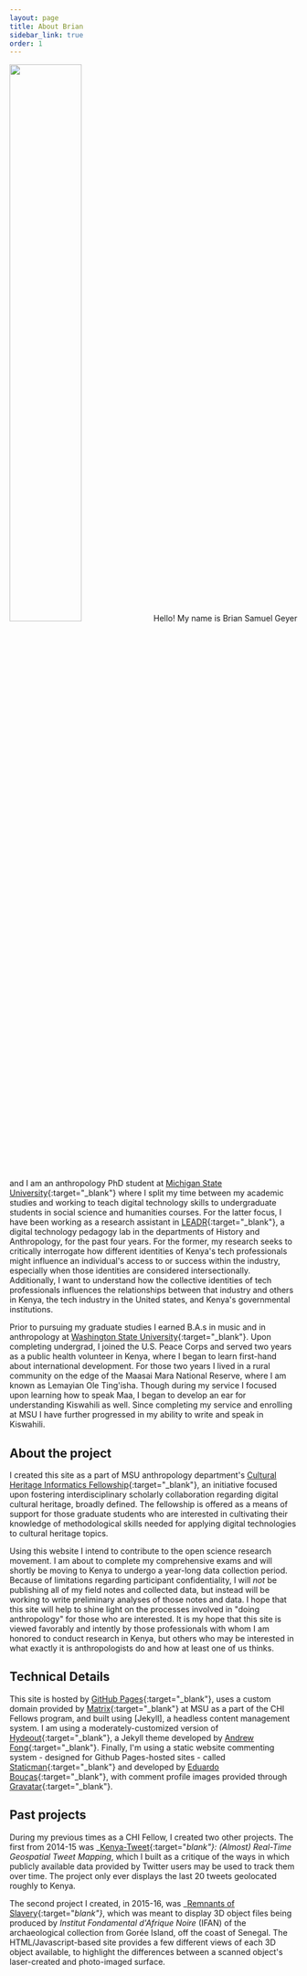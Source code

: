 ```yaml
---
layout: page
title: About Brian
sidebar_link: true
order: 1
---
```


<img class="left" src="{{ site.baseurl }}/assets/img/geyer-profile.jpg" width="50%" />Hello! My name is Brian Samuel Geyer and I am an anthropology PhD student at [Michigan State University](https://msu.edu){:target="_blank"} where I split my time between my academic studies and working to teach digital technology skills to undergraduate students in social science and humanities courses. For the latter focus, I have been working as a research assistant in [LEADR](http://leadr.msu.edu){:target="_blank"}, a digital technology pedagogy lab in the departments of History and Anthropology, for the past four years. For the former, my research seeks to critically interrogate how different identities of Kenya's tech professionals might influence an individual's access to or success within the industry, especially when those identities are considered intersectionally. Additionally, I want to understand how the collective identities of tech professionals influences the relationships between that industry and others in Kenya, the tech industry in the United states, and Kenya's governmental institutions.

Prior to pursuing my graduate studies I earned B.A.s in music and in anthropology at [Washington State University](https://wsu.edu){:target="_blank"}. Upon completing undergrad, I joined the U.S. Peace Corps and served two years as a public health volunteer in Kenya, where I began to learn first-hand about international development. For those two years I lived in a rural community on the edge of the Maasai Mara National Reserve, where I am known as Lemayian Ole Ting'isha. Though during my service I focused upon learning how to speak Maa, I began to develop an ear for understanding Kiswahili as well. Since completing my service and enrolling at MSU I have further progressed in my ability to write and speak in Kiswahili.

## About the project

I created this site as a part of MSU anthropology department's [Cultural Heritage Informatics Fellowship](http://chi.anthropology.msu.edu){:target="_blank"}, an initiative focused upon fostering interdisciplinary scholarly collaboration regarding digital cultural heritage, broadly defined. The fellowship is offered as a means of support for those graduate students who are interested in cultivating their knowledge of methodological skills needed for applying digital technologies to cultural heritage topics.

Using this website I intend to contribute to the open science research movement. I am about to complete my comprehensive exams and will shortly be moving to Kenya to undergo a year-long data collection period. Because of limitations regarding participant confidentiality, I will _not_ be publishing all of my field notes and collected data, but instead will be working to write preliminary analyses of those notes and data. I hope that this site will help to shine light on the processes involved in "doing anthropology" for those who are interested. It is my hope that this site is viewed favorably and intently by those professionals with whom I am honored to conduct research in Kenya, but others who may be interested in what exactly it is anthropologists do and how at least one of us thinks.

## Technical Details

This site is hosted by [GitHub Pages](https://pages.github.com){:target="_blank"}, uses a custom domain provided by [Matrix](http://www.matrix.msu.edu){:target="_blank"} at MSU as a part of the CHI Fellows program, and built using [Jekyll], a headless content management system. I am using a moderately-customized version of [Hydeout](https://fongandrew.github.io/hydeout){:target="_blank"}, a Jekyll theme developed by [Andrew Fong](https://www.andrewfong.com/){:target="_blank"}. Finally, I'm using a static website commenting system - designed for Github Pages-hosted sites - called [Staticman](https://staticman.net){:target="_blank"} and developed by [Eduardo Bouças](https://eduardoboucas.com){:target="_blank"}, with comment profile images provided through [Gravatar](https://gravatar.com){:target="_blank"}.

## Past projects

During my previous times as a CHI Fellow, I created two other projects. The first from 2014-15 was _[Kenya-Tweet](http://kenya-tweet.matrix.msu.edu){:target="_blank"}: (Almost) Real-Time Geospatial Tweet Mapping_, which I built as a critique of the ways in which publicly available data provided by Twitter users may be used to track them over time. The project only ever displays the last 20 tweets geolocated roughly to Kenya.

The second project I created, in 2015-16, was _[Remnants of Slavery](http://remnantsofslavery.matrix.msu.edu){:target="_blank"}_, which was meant to display 3D object files being produced by _Institut Fondamental d'Afrique Noire_ (IFAN) of the archaeological collection from Gorée Island, off the coast of Senegal. The HTML/Javascript-based site provides a few different views of each 3D object available, to highlight the differences between a scanned object's laser-created and photo-imaged surface.